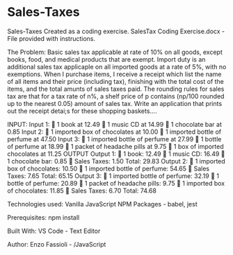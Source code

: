 # Sales-Taxes

Sales-Taxes
Created as a coding exercise.
SalesTax Coding Exercise.docx - File provided with instructions.

The Problem:
Basic sales tax applicable at rate of 10% on all goods, except books, food, and medical products that are exempt. Import duty is an additional sales tax applicaple on all imported goods at a rate of 5%, with no exemptions.
When I purchase items, I receive a receipt which list the name of all items and their price (including tax), finishing with the total cost of the items, and the total amunts of sales taxes paid. The rounding rules for sales tax are that for a tax rate of n%, a shelf price of p contains (np/100 rounded up to the nearest 0.05) amount of sales tax.
Write an application that prints out the receipt detai;s for these shopping baskets....

INPUT:
Input 1:
 1 book at 12.49
 1 music CD at 14.99
 1 chocolate bar at 0.85
Input 2:
 1 imported box of chocolates at 10.00
 1 imported bottle of perfume at 47.50
Input 3:
 1 imported bottle of perfume at 27.99
 1 bottle of perfume at 18.99
 1 packet of headache pills at 9.75
 1 box of imported chocolates at 11.25
OUTPUT
Output 1:
 1 book: 12.49
 1 music CD: 16.49
 1 chocolate bar: 0.85
 Sales Taxes: 1.50 Total: 29.83
Output 2:
 1 imported box of chocolates: 10.50
 1 imported bottle of perfume: 54.65
 Sales Taxes: 7.65 Total: 65.15
Output 3:
 1 imported bottle of perfume: 32.19
 1 bottle of perfume: 20.89
 1 packet of headache pills: 9.75
 1 imported box of chocolates: 11.85
 Sales Taxes: 6.70 Total: 74.68

Technologies used:
Vanilla JavaScript
NPM Packages - babel, jest

Prerequisites: npm install

Built With:
VS Code - Text Editor

Author:
Enzo Fassioli - /JavaScript
